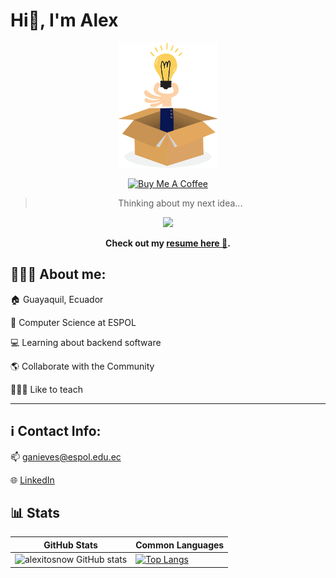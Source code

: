 # Hi👋, I'm Alex

<div align="center">
<img  alt="Idea Picture" height="200px" src="https://raw.githubusercontent.com/alexitosnow/alexitosnow/main/idea.png" />

  <a href="https://www.buymeacoffee.com/snowdev" target="_blank"><img src="https://cdn.buymeacoffee.com/buttons/v2/default-orange.png" alt="Buy Me A Coffee" style="height: 60px !important;width: 217px !important;" ></a>

  > Thinking about my next idea... 

![](https://komarev.com/ghpvc/?username=alexitosnow&style=for-the-badge&color=orange)

<strong>Check out my <a href="https://alexitosnow.github.io/" target="_blank">resume here 📄</a>.</strong>

</div>

## 🧑🏻‍💻 About me:

🏠 Guayaquil, Ecuador

🏫 Computer Science at ESPOL

💻 Learning about backend software

🌎 Collaborate with the Community

🧑🏻‍🏫 Like to teach

---

## ℹ️ Contact Info: 

📫 [ganieves@espol.edu.ec](mailto:ganieves@espol.edu.ec)

🌐 [LinkedIn](https://www.linkedin.com/in/alexander-nieves/)


## 📊 Stats

<div align = "center">

GitHub Stats | Common Languages
--- | ---
![alexitosnow GitHub stats](https://github-readme-stats.vercel.app/api?username=alexitosnow&show_icons=true&theme=radical) | [![Top Langs](https://github-readme-stats.vercel.app/api/top-langs/?username=alexitosnow&show&theme=tokyonight)](https://github.com/alexitosnow&show/github-readme-stats)

</div>
